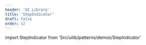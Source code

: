 ```yaml
---
header: 'UI Library'
title: 'StepIndicator'
draft: false
order: 12
---
```


<!--
  ATTENTION: This file is auto generated by using "makeDemosFactory".
  Do not change the content!
-->

import StepIndicator from 'Src/uilib/patterns/demos/StepIndicator'

<StepIndicator />
